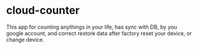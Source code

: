 # cloud-counter
This app for counting anythings in your life, has sync with DB, by you google account, and correct restore data after factory reset your device, or change device.
